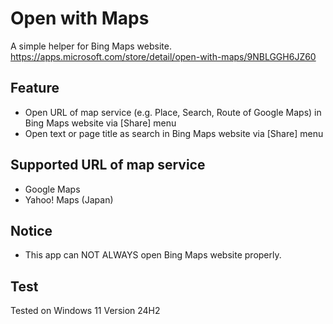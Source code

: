 # Open with Maps

A simple helper for Bing Maps website.  
https://apps.microsoft.com/store/detail/open-with-maps/9NBLGGH6JZ60

## Feature
- Open URL of map service (e.g. Place, Search, Route of Google Maps) in Bing Maps website via [Share] menu
- Open text or page title as search in Bing Maps website via [Share] menu

## Supported URL of map service
- Google Maps
- Yahoo! Maps (Japan)

## Notice
- This app can NOT ALWAYS open Bing Maps website properly.

## Test
Tested on Windows 11 Version 24H2
